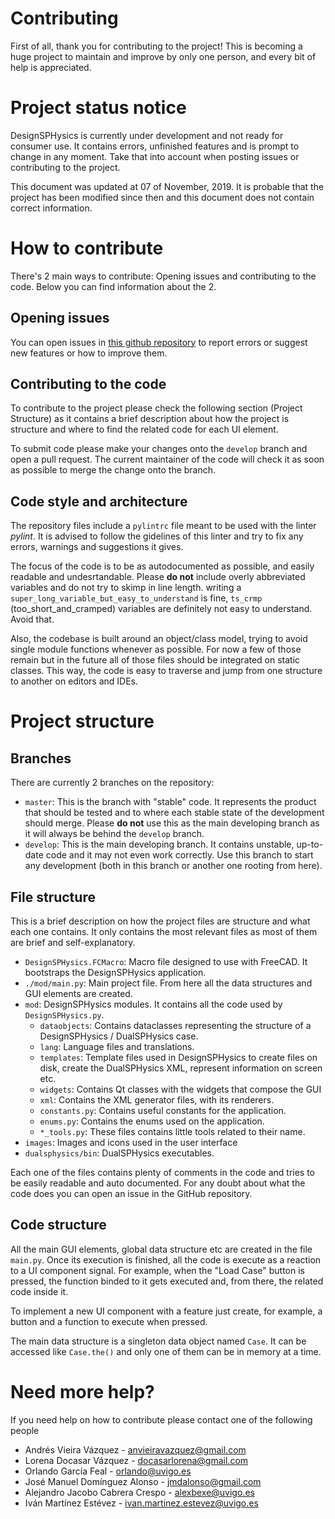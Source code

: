 # Contributing
First of all, thank you for contributing to the project! This is becoming a huge project to maintain and improve by only one person, and every bit of help is appreciated.

# Project status notice
DesignSPHysics is currently under development and not ready for consumer use. It contains errors, unfinished features and is prompt to change in any moment. Take that into account when posting issues or contributing to the project.

This document was updated at 07 of November, 2019. It is probable that the project has been modified since then and this document does not contain correct information.

# How to contribute
There's 2 main ways to contribute: Opening issues and contributing to the code. Below you can find information about the 2.

## Opening issues
You can open issues in [this github repository](https://github.com/DualSPHysics/DesignSPHysics/issues) to report errors or suggest new features or how to improve them.

## Contributing to the code
To contribute to the project please check the following section (Project Structure) as it contains a brief description about how the project is structure and where to find the related code for each UI element.

To submit code please make your changes onto the `develop` branch and open a pull request. The current maintainer of the code will check it as soon as possible to merge the change onto the branch.

## Code style and architecture
The repository files include a `pylintrc` file meant to be used with the linter *pylint*. It is advised to follow the gidelines of this linter and try to fix any errors, warnings and suggestions it gives. 

The focus of the code is to be as autodocumented as possible, and easily readable and undesrtandable. Please **do not** include overly abbreviated variables and do not try to skimp in line length. writing a `super_long_variable_but_easy_to_understand` is fine, `ts_crmp` (too_short_and_cramped) variables are definitely not easy to understand. Avoid that.

Also, the codebase is built around an object/class model, trying to avoid single module functions whenever as possible. For now a few of those remain but in the future all of those files should be integrated on static classes. This way, the code is easy to traverse and jump from one structure to another on editors and IDEs.

# Project structure
## Branches
There are currently 2 branches on the repository:
- `master`: This is the branch with "stable" code. It represents the product that should be tested and to where each stable state of the development should merge. Please **do not** use this as the main developing branch as it will always be behind the `develop` branch.
- `develop`: This is the main developing branch. It contains unstable, up-to-date code and it may not even work correctly. Use this branch to start any development (both in this branch or another one rooting from here).

## File structure
This is a brief description on how the project files are structure and what each one contains. It only contains the most relevant files as most of them are brief and self-explanatory.
- `DesignSPHysics.FCMacro`: Macro file designed to use with FreeCAD. It bootstraps the DesignSPHysics application.
- `./mod/main.py`: Main project file. From here all the data structures and GUI elements are created. 
- `mod`: DesignSPHysics modules. It contains all the code used by `DesignSPHysics.py`.
    - `dataobjects`: Contains dataclasses representing the structure of a DesignSPHysics / DualSPHysics case.
    - `lang`: Language files and translations.
    - `templates`: Template files used in DesignSPHysics to create files on disk, create the DualSPHysics XML, represent information on screen etc.
    - `widgets`: Contains Qt classes with the widgets that compose the GUI
    - `xml`: Contains the XML generator files, with its renderers.
    - `constants.py`: Contains useful constants for the application.
    - `enums.py`: Contains the enums used on the application.
    - `*_tools.py`: These files contains little tools related to their name.
- `images`: Images and icons used in the user interface
- `dualsphysics/bin`: DualSPHysics executables.
    
Each one of the files contains plenty of comments in the code and tries to be easily readable and auto documented. For any doubt about what the code does you can open an issue in the GitHub repository.
    
## Code structure
All the main GUI elements, global data structure etc are created in the file `main.py`. Once its execution is finished, all the code is execute as a reaction to a UI component signal.
For example, when the "Load Case" button is pressed, the function binded to it gets executed and, from there, the related code inside it.

To implement a new UI component with a feature just create, for example, a button and a function to execute when pressed.

The main data structure is a singleton data object named `Case`. It can be accessed like `Case.the()` and only one of them can be in memory at a time.

# Need more help?
If you need help on how to contribute please contact one of the following people
- Andrés Vieira Vázquez - anvieiravazquez@gmail.com
- Lorena Docasar Vázquez - docasarlorena@gmail.com
- Orlando García Feal - orlando@uvigo.es
- José Manuel Domínguez Alonso - jmdalonso@gmail.com
- Alejandro Jacobo Cabrera Crespo - alexbexe@uvigo.es
- Iván Martínez Estévez - ivan.martinez.estevez@uvigo.es
